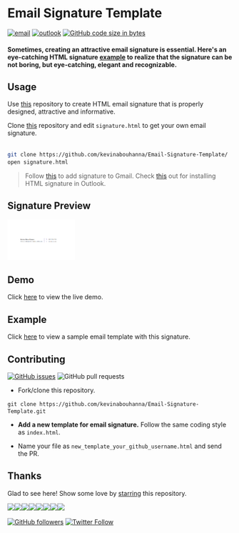 # Email Signature Template

[![email](https://img.shields.io/static/v1.svg?label=Email&message=Signature&color=grey&logo=gmail&style=flat&logoColor=white&colorA=critical)](https://github.com/kevinabouhanna/Email-Signature-Template/) [![outlook](https://img.shields.io/static/v1.svg?label=Outlook&message=Template&color=grey&logo=microsoft-outlook&style=flat&logoColor=white&colorA=dodgerblue)](https://github.com/kevinabouhanna/Email-Signature-Template/) [![GitHub code size in bytes](https://img.shields.io/github/languages/code-size/kevinabouhanna/Email-Signature-Template.svg?logo=github&style=flat&colorB=teal)](https://github.com/kevinabouhanna/Email-Signature-Template/)

#### Sometimes, creating an attractive email signature is essential. Here's an eye-catching HTML signature [example](https://kevinabouhanna.github.io/Email-Signature-Template/signature.html) to realize that the signature can be not boring, but eye-catching, elegant and recognizable.

## Usage

Use [this](https://github.com/kevinabouhanna/Email-Signature-Template/) repository to create HTML email signature that is properly designed, attractive and informative. 

Clone [this](https://github.com/kevinabouhanna/Email-Signature-Template/) repository and edit `signature.html` to get your own email signature.

```bash

git clone https://github.com/kevinabouhanna/Email-Signature-Template/ 
open signature.html

```

> Follow [this](https://pdf.wondershare.com/signature/insert-html-signature-in-gmail.html) to add signature to Gmail. Check [this](https://www.christopherbolt.com/support/knowledgebase/24/Installing-HTML-email-signatures-in-Microsoft-Outlook.html) out for installing HTML signature in Outlook.



## Signature Preview

<img src="./preview.png" height="10%" width="30%">

## Demo

Click [here](https://kevinabouhanna.github.io/Email-Signature-Template/signature.html) to view the live demo.

## Example

Click [here](https://kevinabouhanna.github.io/Email-Signature-Template) to view a sample email template with this signature.

## Contributing

[![GitHub issues](https://img.shields.io/github/issues/kevinabouhanna/Email-Signature-Template?logo=github)](https://github.com/kevinabouhanna/Email-Signature-Template/issues) ![GitHub pull requests](https://img.shields.io/github/issues-pr/kevinabouhanna/Email-Signature-Template?color=blue&logo=github)

- Fork/clone this repository.

```
git clone https://github.com/kevinabouhanna/Email-Signature-Template.git
```

- **Add a new template for email signature.** Follow the same coding style as `index.html`.

- Name your file as `new_template_your_github_username.html` and send the PR.


## Thanks

Glad to see here! Show some love by [starring](https://github.com/kevinabouhanna/Email-Signature-Template/) this repository.

[![](https://sourcerer.io/fame/kevinabouhanna/kevinabouhanna/Email-Signature-Template/images/0)](https://fayz.in/stories/s/1522/0/?ckt_id=ZGL1ZGVk&title=story_of_kevinabouhanna)[![](https://sourcerer.io/fame/kevinabouhanna/kevinabouhanna/Email-Signature-Template/images/1)](https://medium.com/@kevinabouhanna)[![](https://sourcerer.io/fame/kevinabouhanna/kevinabouhanna/Email-Signature-Template/images/2)](https://www.linkedin.com/in/kevinabouhanna/)[![](https://sourcerer.io/fame/kevinabouhanna/kevinabouhanna/Email-Signature-Template/images/3)](https://www.linkedin.com/in/kevinabouhanna/)[![](https://sourcerer.io/fame/kevinabouhanna/kevinabouhanna/Email-Signature-Template/images/4)](https://www.linkedin.com/in/kevinabouhanna/)[![](https://sourcerer.io/fame/kevinabouhanna/kevinabouhanna/Email-Signature-Template/images/5)](https://www.linkedin.com/in/kevinabouhanna/)[![](https://sourcerer.io/fame/kevinabouhanna/kevinabouhanna/Email-Signature-Template/images/6)](https://medium.com/@kevinabouhanna)[![](https://sourcerer.io/fame/kevinabouhanna/kevinabouhanna/Email-Signature-Template/images/7)](https://medium.com/@kevinabouhanna)

[![GitHub followers](https://img.shields.io/github/followers/kevinabouhanna.svg?label=Follow%20@kevinabouhanna&style=social)](https://github.com/kevinabouhanna/) [![Twitter Follow](https://img.shields.io/twitter/follow/kevinabouhanna.svg?style=social)](https://twitter.com/kevinabouhanna)
